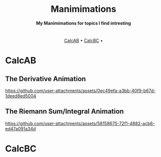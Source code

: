 <h1 align="center">Manimimations</h1>

<h4 align="center">My Manimimations for topics I find intresting</h4>


<h1></h1>

<p align="center">
  <a href="#calcab">CalcAB</a> •
  <a href="#calcbc">CalcBC</a> • 
</p>

# **CalcAB**

## **The Derivative Animation**

https://github.com/user-attachments/assets/0ec49efa-a3bb-40f9-b67d-1deed8ed5004

## **The Riemann Sum/Integral Animation**

https://github.com/user-attachments/assets/58158675-72f1-4882-acb6-ed47a091a34d

# **CalcBC**
